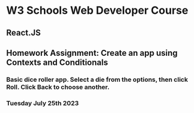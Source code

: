 # W3 Schools Web Developer Course

## React.JS

## Homework Assignment: Create an app using Contexts and Conditionals

### Basic dice roller app. Select a die from the options, then click Roll. Click Back to choose another. 

### Tuesday July 25th 2023

